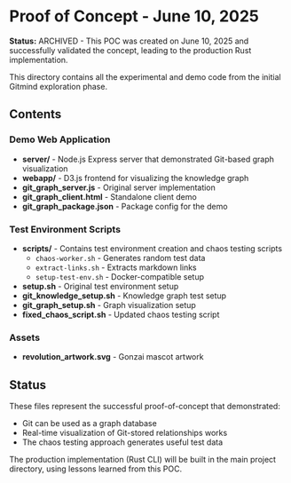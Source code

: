 # Proof of Concept - June 10, 2025

**Status:** ARCHIVED - This POC was created on June 10, 2025 and successfully validated the concept, leading to the production Rust implementation.

This directory contains all the experimental and demo code from the initial Gitmind exploration phase.

## Contents

### Demo Web Application
- **server/** - Node.js Express server that demonstrated Git-based graph visualization
- **webapp/** - D3.js frontend for visualizing the knowledge graph
- **git_graph_server.js** - Original server implementation
- **git_graph_client.html** - Standalone client demo
- **git_graph_package.json** - Package config for the demo

### Test Environment Scripts
- **scripts/** - Contains test environment creation and chaos testing scripts
  - `chaos-worker.sh` - Generates random test data
  - `extract-links.sh` - Extracts markdown links
  - `setup-test-env.sh` - Docker-compatible setup
- **setup.sh** - Original test environment setup
- **git_knowledge_setup.sh** - Knowledge graph test setup
- **git_graph_setup.sh** - Graph visualization setup
- **fixed_chaos_script.sh** - Updated chaos testing script

### Assets
- **revolution_artwork.svg** - Gonzai mascot artwork

## Status

These files represent the successful proof-of-concept that demonstrated:
- Git can be used as a graph database
- Real-time visualization of Git-stored relationships works
- The chaos testing approach generates useful test data

The production implementation (Rust CLI) will be built in the main project directory, using lessons learned from this POC.
